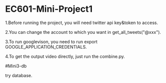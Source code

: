 # EC601-Mini-Project1

1.Before running the project, you will need twitter api key&token to access.

2.You can change the account to which you want in get_all_tweets("@xxx").

3.To run googlevison, you need to run export GOOGLE_APPLICATION_CREDENTIALS.

4.To get the output video directly, just run the combine.py.

#Mini3-db

try database.
